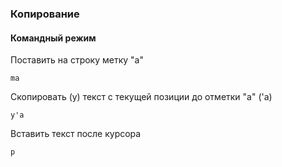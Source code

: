### Копирование

#### Командный режим

Поставить на строку метку "a"

`ma`

Скопировать (y) текст с текущей позиции до
отметки "a" ('a) 

`y'a`

Вставить текст после курсора

`p`
